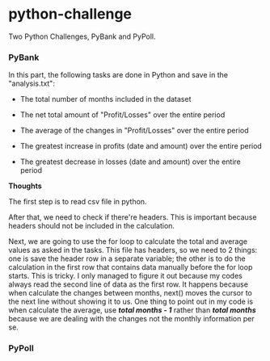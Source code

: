 # python-challenge
Two Python Challenges, PyBank and PyPoll.

### PyBank
In this part, the following tasks are done in Python and save in the "analysis.txt":

- The total number of months included in the dataset

- The net total amount of "Profit/Losses" over the entire period

- The average of the changes in "Profit/Losses" over the entire period

- The greatest increase in profits (date and amount) over the entire period

- The greatest decrease in losses (date and amount) over the entire period

**Thoughts**

The first step is to read csv file in python.

After that, we need to check if there're headers. This is important because headers should not be included in the calculation. 

Next, we are going to use the for loop to calculate the total and average values as asked in the tasks. This file has headers, so we need to 2 things: one is save the header row in a separate variable; the other is to do the calculation in the first row that contains data manually before the for loop starts. This is tricky. I only managed to figure it out because my codes always read the second line of data as the first row. It happens because when calculate the changes between months, next() moves the cursor to the next line without showing it to us. One thing to point out in my code is when calculate the average, use ***total months - 1*** rather than ***total months*** because we are dealing with the changes not the monthly information per se. 

### PyPoll
